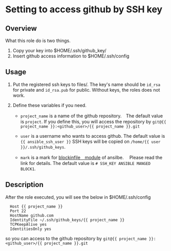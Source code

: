 Setting to access github by SSH key
===

## Overview

What this role do is two things.

1. Copy your key into $HOME/.ssh/github_key/
2. Insert github access information to $HOME/.ssh/config

## Usage

1. Put the registered ssh keys to files/.
   The key's name should be `id_rsa` for private and `id_rsa.pub` for public.
   Without keys, the roles does not work.

2. Define these variables if you need.

   - `project_name` is a name of the github repository.　The default value is `project`.
     If you define this, you will access the repository by `git@{{ project_name }}:<github_user>/{{ project_name }}.git`

   - `user` is a username who wants to access github. The default value is `{{ ansible_ssh_user }}`
      SSH keys will be copied on `/home/{{ user }}/.ssh/github_keys`.

   - `mark` is a mark for [blockinfile　module](https://docs.ansible.com/ansible/2.5/modules/blockinfile_module.html) of ansilbe.　
     Please read the link for details. The default value is `# SSH_KEY ANSIBLE MANGED BLOCK1`.

## Description

After the role executed, you will see the below in $HOME/.ssh/config

  ```
    Host {{ project_name }}
    Port 22
    HostName github.com
    IdentityFile ~/.ssh/github_keys/{{ project_name }}
    TCPKeepAlive yes
    IdentitiesOnly yes
  ```

so you can access to the github repository by `git@{{ project_name }}:<github_user>/{{ project_name }}.git`  

  　　
